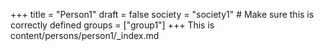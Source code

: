 +++
title = "Person1"
draft = false
society = "society1"  # Make sure this is correctly defined
groups = ["group1"]
+++
This is content/persons/person1/_index.md